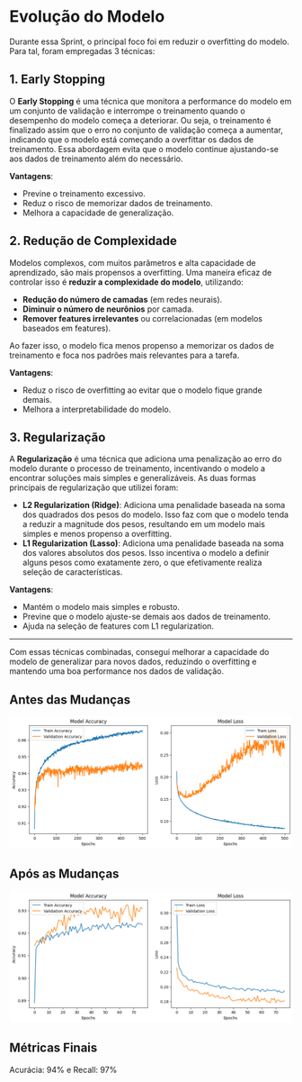 # Evolução do Modelo

Durante essa Sprint, o principal foco foi em reduzir o overfitting do modelo. Para tal, foram empregadas 3 técnicas:

## 1. Early Stopping

O **Early Stopping** é uma técnica que monitora a performance do modelo em um conjunto de validação e interrompe o treinamento quando o desempenho do modelo começa a deteriorar. Ou seja, o treinamento é finalizado assim que o erro no conjunto de validação começa a aumentar, indicando que o modelo está começando a overfittar os dados de treinamento. Essa abordagem evita que o modelo continue ajustando-se aos dados de treinamento além do necessário.

**Vantagens**:
- Previne o treinamento excessivo.
- Reduz o risco de memorizar dados de treinamento.
- Melhora a capacidade de generalização.

## 2. Redução de Complexidade

Modelos complexos, com muitos parâmetros e alta capacidade de aprendizado, são mais propensos a overfitting. Uma maneira eficaz de controlar isso é **reduzir a complexidade do modelo**, utilizando:
- **Redução do número de camadas** (em redes neurais).
- **Diminuir o número de neurônios** por camada.
- **Remover features irrelevantes** ou correlacionadas (em modelos baseados em features).
  
Ao fazer isso, o modelo fica menos propenso a memorizar os dados de treinamento e foca nos padrões mais relevantes para a tarefa.

**Vantagens**:
- Reduz o risco de overfitting ao evitar que o modelo fique grande demais.
- Melhora a interpretabilidade do modelo.

## 3. Regularização

A **Regularização** é uma técnica que adiciona uma penalização ao erro do modelo durante o processo de treinamento, incentivando o modelo a encontrar soluções mais simples e generalizáveis. As duas formas principais de regularização que utilizei foram:
- **L2 Regularization (Ridge)**: Adiciona uma penalidade baseada na soma dos quadrados dos pesos do modelo. Isso faz com que o modelo tenda a reduzir a magnitude dos pesos, resultando em um modelo mais simples e menos propenso a overfitting.
- **L1 Regularization (Lasso)**: Adiciona uma penalidade baseada na soma dos valores absolutos dos pesos. Isso incentiva o modelo a definir alguns pesos como exatamente zero, o que efetivamente realiza seleção de características.

**Vantagens**:
- Mantém o modelo mais simples e robusto.
- Previne que o modelo ajuste-se demais aos dados de treinamento.
- Ajuda na seleção de features com L1 regularization.

---

Com essas técnicas combinadas, consegui melhorar a capacidade do modelo de generalizar para novos dados, reduzindo o overfitting e mantendo uma boa performance nos dados de validação.

## Antes das Mudanças
![Antes das Mudanças](../../static/img/gbefore.png)

## Após as Mudanças
![Após as Mudanças](../../static/img/gafter.png)

## Métricas Finais

Acurácia: 94% e
Recall: 97%